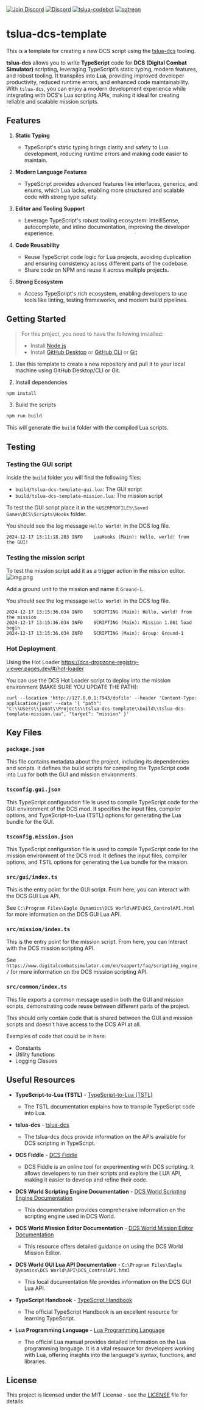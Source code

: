 [![Join Discord](https://img.shields.io/badge/Join-blue?logo=discord&label=Discord)](https://discord.gg/bT7BEHn5RD)
[![Discord](https://img.shields.io/discord/738118932937834566?logo=discord&label=Discord)](https://discord.com/channels/738118932937834566/1178991295260278785)
[![tslua-codebot](https://img.shields.io/badge/CodeBot-tslua%20dcs-blue?logo=openai)](https://chat.openai.com/g/g-6643nUbup-tslua-dcs-codebot)
[![patreon](https://img.shields.io/badge/Patreon-flyingdice-red?logo=patreon)](https://patreon.com/flyingdice)

# tslua-dcs-template

This is a template for creating a new DCS script using the [tslua-dcs](https://tslua-dcs.pages.dev/) tooling.

**tslua-dcs** allows you to write **TypeScript** code for **DCS (Digital Combat Simulator)** scripting, leveraging TypeScript’s static typing, modern features, and robust tooling. It transpiles into **Lua**, providing improved developer productivity, reduced runtime errors, and enhanced code maintainability. With `tslua-dcs`, you can enjoy a modern development experience while integrating with DCS's Lua scripting APIs, making it ideal for creating reliable and scalable mission scripts.

## Features

1. **Static Typing**
    - TypeScript's static typing brings clarity and safety to Lua development, reducing runtime errors and making code easier to maintain.

2. **Modern Language Features**
    - TypeScript provides advanced features like interfaces, generics, and enums, which Lua lacks, enabling more structured and scalable code with strong type safety.

3. **Editor and Tooling Support**
    - Leverage TypeScript's robust tooling ecosystem: IntelliSense, autocomplete, and inline documentation, improving the developer experience.

4. **Code Reusability**
    - Reuse TypeScript code logic for Lua projects, avoiding duplication and ensuring consistency across different parts of the codebase.
    - Share code on NPM and reuse it across multiple projects.

5. **Strong Ecosystem**
    - Access TypeScript's rich ecosystem, enabling developers to use tools like linting, testing frameworks, and modern build pipelines.

## Getting Started

> For this project, you need to have the following installed:
> - Install [Node.js](https://nodejs.org/en/download/)
> - Install [GitHub Desktop](https://github.com/apps/desktop) or [GitHub CLI](https://cli.github.com/ ) or [Git](https://git-scm.com/downloads)

1. Use this template to create a new repository and pull it to your local machine using GitHub Desktop/CLI or Git.

2. Install dependencies

```bash
npm install
```

3. Build the scripts

```bash
npm run build
```

This will generate the `build` folder with the compiled Lua scripts.

## Testing

### Testing the GUI script

Inside the `build` folder you will find the following files:

- `build/tslua-dcs-template-gui.lua`: The GUI script
- `build/tslua-dcs-template-mission.lua`: The mission script

To test the GUI script place it in the `%USERPROFILE%\Saved Games\DCS\Scripts\Hooks` folder.

You should see the log message `Hello World!` in the DCS log file.

```text
2024-12-17 13:11:18.203 INFO    LuaHooks (Main): Hello, world! from the GUI!
```

### Testing the mission script

To test the mission script add it as a trigger action in the mission editor.
![img.png](img.png)

Add a ground unit to the mission and name it `Ground-1`.

You should see the log message `Hello World!` in the DCS log file.

```text
2024-12-17 13:15:36.034 INFO    SCRIPTING (Main): Hello, world! from the mission
2024-12-17 13:15:36.034 INFO    SCRIPTING (Main): Mission 1.801 load begin
2024-12-17 13:15:36.034 INFO    SCRIPTING (Main): Group: Ground-1
```

### Hot Deployment

Using the Hot Loader https://dcs-dropzone-registry-viewer.pages.dev/#/hot-loader

You can use the DCS Hot Loader script to deploy into the mission environment (MAKE SURE YOU UPDATE THE PATH):
```shell
curl --location 'http://127.0.0.1:7943/dofile' --header 'Content-Type: application/json' --data '{ "path": "C:\\Users\\jonat\\Projects\\tslua-dcs-template\\build\\tslua-dcs-template-mission.lua", "target": "mission" }'
```

## Key Files

### `package.json`
This file contains metadata about the project, including its dependencies and scripts. It defines the build scripts for compiling the TypeScript code into Lua for both the GUI and mission environments.

### `tsconfig.gui.json`
This TypeScript configuration file is used to compile TypeScript code for the GUI environment of the DCS mod. It specifies the input files, compiler options, and TypeScript-to-Lua (TSTL) options for generating the Lua bundle for the GUI.

### `tsconfig.mission.json`
This TypeScript configuration file is used to compile TypeScript code for the mission environment of the DCS mod. It defines the input files, compiler options, and TSTL options for generating the Lua bundle for the mission.

### `src/gui/index.ts`
This is the entry point for the GUI script. From here, you can interact with the DCS GUI Lua API. 

See `C:\Program Files\Eagle Dynamics\DCS World\API\DCS_ControlAPI.html` for more information on the DCS GUI Lua API.

### `src/mission/index.ts`
This is the entry point for the mission script. From here, you can interact with the DCS mission scripting API.

See `https://www.digitalcombatsimulator.com/en/support/faq/scripting_engine/` for more information on the DCS mission scripting API.

### `src/common/index.ts`
This file exports a common message used in both the GUI and mission scripts, demonstrating code reuse between different parts of the project.

This should only contain code that is shared between the GUI and mission scripts and doesn't have access to the DCS API at all.

Examples of code that could be in here:
- Constants
- Utility functions
- Logging Classes

## Useful Resources

- **TypeScript-to-Lua (TSTL)** - [TypeScript-to-Lua (TSTL)](https://typescripttolua.github.io/)
   - The TSTL documentation explains how to transpile TypeScript code into Lua.

- **tslua-dcs** - [tslua-dcs](https://tslua-dcs.pages.dev/)
   - The tslua-dcs docs provide information on the APIs available for DCS scripting in TypeScript.

- **DCS Fiddle** - [DCS Fiddle](https://dcsfiddle.pages.dev/)
   - DCS Fiddle is an online tool for experimenting with DCS scripting. It allows developers to run their scripts and explore the LUA API, making it easier to develop and refine their code.

- **DCS World Scripting Engine Documentation** - [DCS World Scripting Engine Documentation](https://www.digitalcombatsimulator.com/en/support/faq/scripting_engine/)
   - This documentation provides comprehensive information on the scripting engine used in DCS World.

- **DCS World Mission Editor Documentation** - [DCS World Mission Editor Documentation](https://www.digitalcombatsimulator.com/en/support/faq/mission_editor/)
   - This resource offers detailed guidance on using the DCS World Mission Editor.

- **DCS World GUI Lua API Documentation** - `C:\Program Files\Eagle Dynamics\DCS World\API\DCS_ControlAPI.html`
   - This local documentation file provides information on the DCS GUI Lua API.

- **TypeScript Handbook** - [TypeScript Handbook](https://www.typescriptlang.org/docs/handbook/intro.html)
   - The official TypeScript Handbook is an excellent resource for learning TypeScript.

- **Lua Programming Language** - [Lua Programming Language](https://www.lua.org/manual/5.1/)
   - The official Lua manual provides detailed information on the Lua programming language. It is a vital resource for developers working with Lua, offering insights into the language's syntax, functions, and libraries.

## License

This project is licensed under the MIT License - see the [LICENSE](LICENSE.md) file for details.